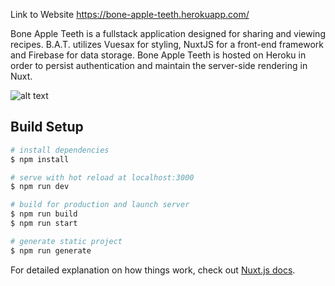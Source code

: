 Link to Website https://bone-apple-teeth.herokuapp.com/

Bone Apple Teeth is a fullstack application designed for sharing and viewing recipes. B.A.T. utilizes Vuesax for styling, NuxtJS for a front-end framework and Firebase for data storage. Bone Apple Teeth is hosted on Heroku in order to persist authentication and maintain the server-side rendering in Nuxt.

![alt text](https://res.cloudinary.com/dbopxlpuy/image/upload/c_scale,f_auto,w_800/v1622764827/Richard/Screenshot_2021-05-31_Bone_Apple_Teeth_1_t7zgms.png)





## Build Setup

```bash
# install dependencies
$ npm install

# serve with hot reload at localhost:3000
$ npm run dev

# build for production and launch server
$ npm run build
$ npm run start

# generate static project
$ npm run generate
```

For detailed explanation on how things work, check out [Nuxt.js docs](https://nuxtjs.org).

